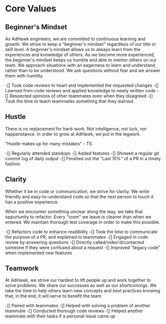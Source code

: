# Core Values

## Beginner's Mindset

As AdHawk engineers, we are committed to continuous learning and growth. We
strive to keep a "beginner's mindset" regardless of our title or skill level. A
beginner's mindset allows us to always learn from the experiences and knowledge
of others. As we become more experienced, the beginner's mindset keeps us
humble and able to mentor others on our team. We approach situations with an
eagerness to learn and understand, rather than to be understood. We ask questions 
without fear and we answer them with humility.

-[] Took code reviews to heart and implemented the requested changes
-[] Learned from code reviews and applied knowledge to newly written code
-[] Respected opinions of other teammates even when they disagreed
-[] Took the time to teach teammates something that they learned

## Hustle

There is no replacement for hard-work. Not intelligence, not luck, nor
happenstance. In order to grow at AdHawk, we put in the legwork.

"Hustle makes up for many mistakes" - TS

-[] Regularly attended standups
-[] Added features
-[] Showed a regular git commit log of daily output
-[] Finished out the "Last 10%" of a PR in a timely fashion

## Clarity

Whether it be in code or communication, we strive for clarity. We write
friendly and easy-to-understand code so that the next person to touch it has a
positive experience.

When we encounter something unclear along the way, we take that oppurtunity to
refactor. Every "room" we leave is cleaner than when we entered. We maintain 
thorough test coverage in order to make this possible.

-[] Refactors code to enhance readibility
-[] Took the time to communicate the purpose of a PR, and explained to teammates
-[] Engaged in code review by answering questions
-[] Directly called/video'd/contacted someone if they were confused about a request
-[] Improved "legacy code" when implemented new features

## Teamwork

At AdHawk, we strive our hardest to lift people up and work together to solve
problems. We share our successes as well as our shortcomings. We take the time
to help others learn new concepts and best practices knowing that, in the end,
it will serve to benefit the team.

-[] Paired with teammates
-[] Helped with solving a problem of another teammate
-[] Conducted thorough code reviews
-[] Helped another teammate with their tasks if a personal issue came up
